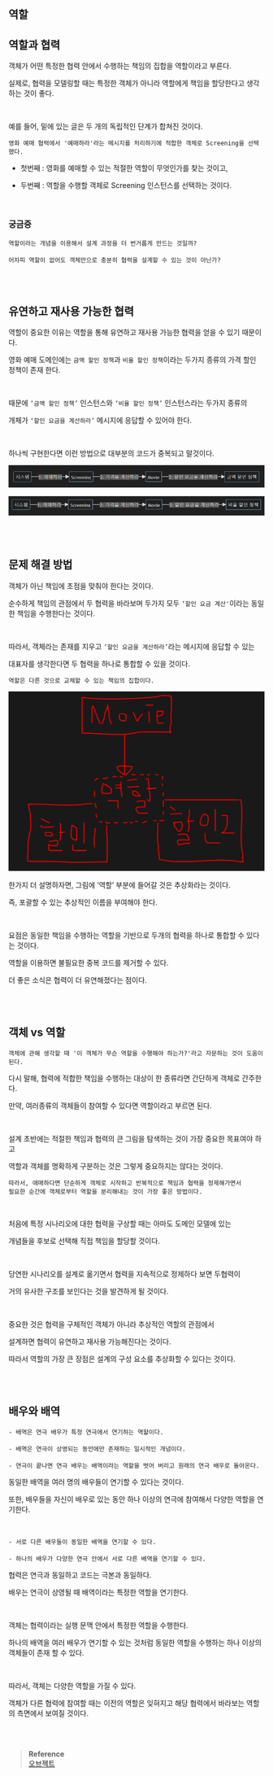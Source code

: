 ## 역할

## 역할과 협력

객체가 어떤 특정한 협력 안에서 수행하는 책임의 집합을 역할이라고 부른다.

실제로, 협력을 모델링할 때는 특정한 객체가 아니라 역할에게 책임을 할당한다고 생각하는 것이 좋다.

<br/>

예를 들어, 밑에 있는 글은 두 개의 독립적인 단계가 합쳐진 것이다.

```
영화 예매 협력에서 '예매하라'라는 메시지를 처리하기에 적합한 객체로 Screening을 선택했다.
```

- 첫번째 : 영화를 예매할 수 있는 적절한 역할이 무엇인가를 찾는 것이고,

- 두번째 : 역할을 수행할 객체로 Screening 인스턴스를 선택하는 것이다.

<br/>

### 궁금증

```
역할이라는 개념을 이용해서 설계 과정을 더 번거롭게 만드는 것일까?

어차피 역할이 없어도 객체만으로 충분히 협력을 설계할 수 있는 것이 아닌가?
```

<br/><br/>

## 유연하고 재사용 가능한 협력

역할이 중요한 이유는 역할을 통해 유연하고 재사용 가능한 협력을 얻을 수 있기 때문이다.

영화 예매 도메인에는 `금액 할인 정책`과 `비율 할인 정책`이라는 두가지 종류의 가격 할인 정책이 존재 한다.

<br/>

때문에 `‘금액 할인 정책’` 인스턴스와 `‘비율 할인 정책’` 인스턴스라는 두가지 종류의 

개체가 `‘할인 요금을 계산하라’` 메시지에 응답할 수 있어야 한다.

<br/>

하나씩 구현한다면 이런 방법으로 대부분의 코드가 중복되고 말것이다.

![이미지](/img/오브젝트5.PNG)

![이미지](/img/오브젝트6.PNG)

<br/><br/>

## 문제 해결 방법

객체가 아닌 책임에 초점을 맞춰야 한다는 것이다.

순수하게 책임의 관점에서 두 협력을 바라보며 두가지 모두 `‘할인 요금 계산'`이라는 동일한 책임을 수행한다는 것이다.

<br/>

따라서, 객체라는 존재를 지우고 `‘할인 요금을 계산하라’`라는 메시지에 응답할 수 있는 

대표자를 생각한다면 두 협력을 하나로 통합할 수 있을 것이다.

```
역할은 다른 것으로 교체할 수 있는 책임의 집합이다.
```

![이미지](/img/오브젝트7.PNG)

한가지 더 설명하자면, 그림에 ‘역할’ 부분에 들어갈 것은 추상화라는 것이다.

즉, 포괄할 수 있는 추상적인 이름을 부여해야 한다.

<br/>

요점은 동일한 책임을 수행하는 역할을 기반으로 두개의 협력을 하나로 통합할 수 있다는 것이다.

역할을 이용하면 불필요한 중복 코드를 제거할 수 있다.

더 좋은 소식은 협력이 더 유연해졌다는 점이다.

<br/><br/>

## 객체 vs 역할

```
객체에 관해 생각할 때 '이 객체가 무슨 역할을 수행해야 하는가?'라고 자문하는 것이 도움이 된다.
```

다시 말해, 협력에 적합한 책임을 수행하는 대상이 한 종류라면 간단하게 객체로 간주한다.



만약, 여러종류의 객체들이 참여할 수 있다면 역할이라고 부르면 된다.

<br/>

설계 초반에는 적절한 책임과 협력의 큰 그림을 탐색하는 것이 가장 중요한 목표여야 하고 

역할과 객체를 명확하게 구분하는 것은 그렇게 중요하지는 않다는 것이다.

```
따라서, 애매하다면 단순하게 객체로 시작하고 반복적으로 책임과 협력을 정제해가면서 
필요한 순간에 객체로부터 역할을 분리해내는 것이 가장 좋은 방법이다.
```

<br/>

처음에 특정 시나리오에 대한 협력을 구상할 때는 아마도 도메인 모델에 있는 

개념들을 후보로 선택해 직접 책임을 할당할 것이다.

<br/>

당연한 시나리오를 설계로 옮기면서 협력을 지속적으로 정제하다 보면 두협력이 

거의 유사한 구조를 보인다는 것을 발견하게 될 것이다.

<br/>

중요한 것은 협력을 구체적인 객체가 아니라 추상적인 역할의 관점에서 

설계하면 협력이 유연하고 재사용 가능해진다는 것이다. 

따라서 역할의 가장 큰 장점은 설계의 구성 요소를 추상화할 수 있다는 것이다.

<br/><br/>

## 배우와 배역

```
- 배역은 연극 배우가 특정 연극에서 연기하는 역할이다.

- 배역은 연극이 상영되는 동안에만 존재하는 일시적인 개념이다.

- 연극이 끝나면 연극 배우는 배역이라는 역할을 벗어 버리고 원래의 연극 배우로 돌아온다.
```



동일한 배역을 여러 명의 배우들이 연기할 수 있다는 것이다.

또한, 배우들을 자신이 배우로 있는 동안 하나 이상의 연극에 참여해서 다양한 역할을 연기한다.

<br/>

```
- 서로 다른 배우들이 동일한 배역을 연기할 수 있다.

- 하나의 배우가 다양한 연극 안에서 서로 다른 배역을 연기할 수 있다.
```

협력은 연극과 동일하고 코드는 극본과 동일하다. 

배우는 연극이 상영될 때 배역이라는 특정한 역할을 연기한다. 

<br/>

객체는 협력이라는 실행 문맥 안에서 특정한 역할을 수행한다.

하나의 배역을 여러 배우가 연기할 수 있는 것처럼 동일한 역할을 수행하는 하나 이상의 객체들이 존재 할 수 있다.

<br/>

따라서, 객체는 다양한 역할을 가질 수 있다.

객체가 다른 협력에 참여할 때는 이전의 역할은 잊혀지고 해당 협력에서 바라보는 역할의 측면에서 보여질 것이다.

<br/><br/>

>**Reference** 
> <br/> [오브젝트](http://www.yes24.com/Product/Goods/74219491)